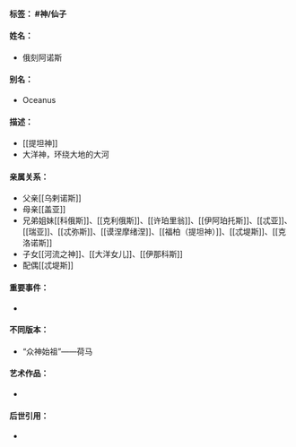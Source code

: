 #### 标签： #神/仙子
#### 姓名：
- 俄刻阿诺斯
#### 别名：
- Oceanus
#### 描述：
- [[提坦神]]
-  大洋神，环绕大地的大河
#### 亲属关系：
- 父亲[[乌剌诺斯]]
- 母亲[[盖亚]]
- 兄弟姐妹[[科俄斯]]、[[克利俄斯]]、[[许珀里翁]]、[[伊阿珀托斯]]、[[忒亚]]、[[瑞亚]]、[[忒弥斯]]、[[谟涅摩绪涅]]、[[福柏（提坦神）]]、[[忒堤斯]]、[[克洛诺斯]]
- 子女[[河流之神]]、[[大洋女儿]]、[[伊那科斯]]
- 配偶[[忒堤斯]]
#### 重要事件：
- 
#### 不同版本：
- “众神始祖”——荷马
#### 艺术作品：
- 
#### 后世引用：
- 
